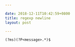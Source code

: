 ```yaml
---

date: 2018-12-11T10:42:59+0800
title: regexp newline
layout: post

---
```


`(?ms)(?P<message>.*)$`
